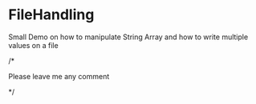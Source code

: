 # FileHandling

Small Demo on how to manipulate String Array and how to write multiple values on a file 

/*

Please leave me any comment 

*/
